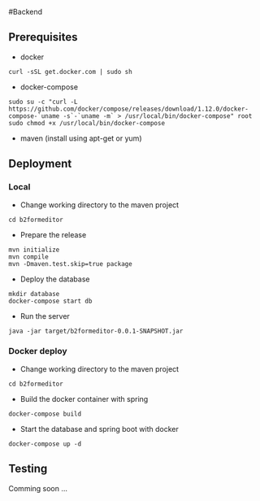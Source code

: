 #Backend

## Prerequisites
* docker
```
curl -sSL get.docker.com | sudo sh
```

* docker-compose
```
sudo su -c "curl -L https://github.com/docker/compose/releases/download/1.12.0/docker-compose-`uname -s`-`uname -m` > /usr/local/bin/docker-compose" root
sudo chmod +x /usr/local/bin/docker-compose
```

* maven (install using apt-get or yum)

## Deployment

### Local
 
 * Change working directory to the maven project
```
cd b2formeditor
```

 * Prepare the release
```
mvn initialize
mvn compile
mvn -Dmaven.test.skip=true package
```

 * Deploy the database
```
mkdir database
docker-compose start db
```

 * Run the server
```
java -jar target/b2formeditor-0.0.1-SNAPSHOT.jar
```

### Docker deploy
 * Change working directory to the maven project
```
cd b2formeditor
```

 * Build the docker container with spring
```
docker-compose build
```

 * Start the database and spring boot with docker
```
docker-compose up -d
```

## Testing
Comming soon ...
